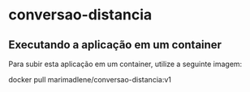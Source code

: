 # conversao-distancia

## Executando a aplicação em um container

Para subir esta aplicação em um container, utilize a seguinte imagem:

docker pull marimadlene/conversao-distancia:v1
